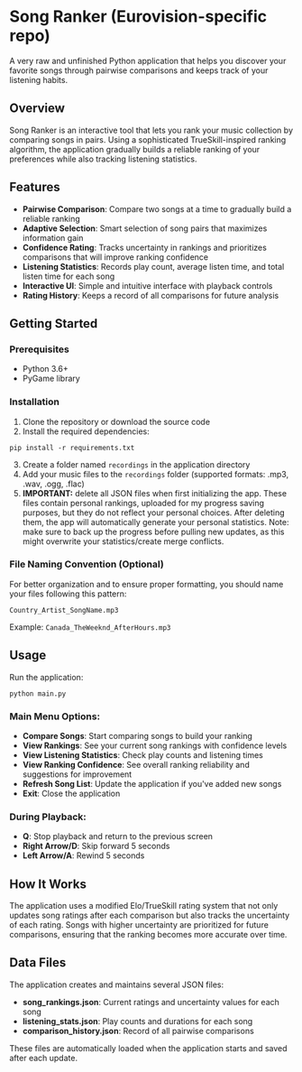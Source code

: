 # Song Ranker (Eurovision-specific repo)

A very raw and unfinished Python application that helps you discover your favorite songs through pairwise comparisons and keeps track of your listening habits.

## Overview

Song Ranker is an interactive tool that lets you rank your music collection by comparing songs in pairs. Using a sophisticated TrueSkill-inspired ranking algorithm, the application gradually builds a reliable ranking of your preferences while also tracking listening statistics.

## Features

- **Pairwise Comparison**: Compare two songs at a time to gradually build a reliable ranking
- **Adaptive Selection**: Smart selection of song pairs that maximizes information gain
- **Confidence Rating**: Tracks uncertainty in rankings and prioritizes comparisons that will improve ranking confidence
- **Listening Statistics**: Records play count, average listen time, and total listen time for each song
- **Interactive UI**: Simple and intuitive interface with playback controls
- **Rating History**: Keeps a record of all comparisons for future analysis

## Getting Started

### Prerequisites

- Python 3.6+
- PyGame library

### Installation

1. Clone the repository or download the source code
2. Install the required dependencies:

```
pip install -r requirements.txt
```

3. Create a folder named `recordings` in the application directory 
4. Add your music files to the `recordings` folder (supported formats: .mp3, .wav, .ogg, .flac)
5. **IMPORTANT:** delete all JSON files when first initializing the app. These files contain personal rankings, uploaded for my progress saving purposes, but they do not reflect your personal choices. After deleting them, the app will automatically generate your personal statistics. Note: make sure to back up the progress before pulling new updates, as this might overwrite your statistics/create merge conflicts.

### File Naming Convention (Optional)

For better organization and to ensure proper formatting, you should name your files following this pattern:
```
Country_Artist_SongName.mp3
```

Example: `Canada_TheWeeknd_AfterHours.mp3`

## Usage

Run the application:

```
python main.py
```

### Main Menu Options:

- **Compare Songs**: Start comparing songs to build your ranking
- **View Rankings**: See your current song rankings with confidence levels
- **View Listening Statistics**: Check play counts and listening times
- **View Ranking Confidence**: See overall ranking reliability and suggestions for improvement
- **Refresh Song List**: Update the application if you've added new songs
- **Exit**: Close the application

### During Playback:

- **Q**: Stop playback and return to the previous screen
- **Right Arrow/D**: Skip forward 5 seconds
- **Left Arrow/A**: Rewind 5 seconds

## How It Works

The application uses a modified Elo/TrueSkill rating system that not only updates song ratings after each comparison but also tracks the uncertainty of each rating. Songs with higher uncertainty are prioritized for future comparisons, ensuring that the ranking becomes more accurate over time.

## Data Files

The application creates and maintains several JSON files:

- **song_rankings.json**: Current ratings and uncertainty values for each song
- **listening_stats.json**: Play counts and durations for each song
- **comparison_history.json**: Record of all pairwise comparisons

These files are automatically loaded when the application starts and saved after each update.
